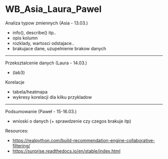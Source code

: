 # WB_Asia_Laura_Pawel

Analiza typow zmiennych (Asia - 13.03.)
- info(), describe() itp..
- opis kolumn 
- rozklady, wartosci odstajace..
- brakujace dane, uzupelnienie brakow danych

-----------------------------------------
Przeksztalcenie danych (Laura - 14.03.)
- (lab3)

Korelacje
- tabela/heatmapa
- wykresy korelacji dla kilku przykladow

-----------------------------------------
Podsumowanie (Paweł - 15-16.03.)
- wnioski o danych
(+ sprawdzenie czy czegos brakuje itp)


Resources:
- https://realpython.com/build-recommendation-engine-collaborative-filtering/
- https://surprise.readthedocs.io/en/stable/index.html
